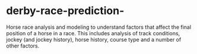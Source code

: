 # derby-race-prediction-
Horse race analysis and modeling to understand factors that affect the final position of a horse in a race. This includes analysis of track conditions, jockey (and jockey history), horse history, course type and a number of other factors. 
